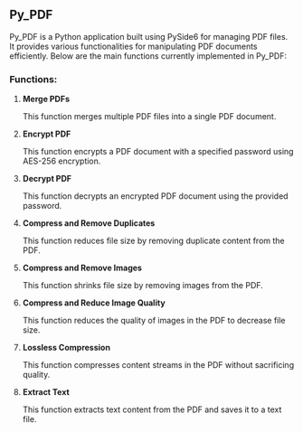 ## Py_PDF

Py_PDF is a Python application built using PySide6 for managing PDF files. It provides various functionalities for manipulating PDF documents efficiently. Below are the main functions currently implemented in Py_PDF:

### Functions:

1. **Merge PDFs**
   
   This function merges multiple PDF files into a single PDF document.

2. **Encrypt PDF**
   
   This function encrypts a PDF document with a specified password using AES-256 encryption.

3. **Decrypt PDF**
   
   This function decrypts an encrypted PDF document using the provided password.

4. **Compress and Remove Duplicates**
   
   This function reduces file size by removing duplicate content from the PDF.

5. **Compress and Remove Images**
   
   This function shrinks file size by removing images from the PDF.

6. **Compress and Reduce Image Quality**
   
   This function reduces the quality of images in the PDF to decrease file size.

7. **Lossless Compression**
   
   This function compresses content streams in the PDF without sacrificing quality.

8. **Extract Text**
   
   This function extracts text content from the PDF and saves it to a text file.
